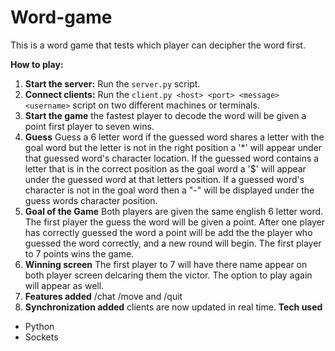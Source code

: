 # Word-game
This is a word game that tests which player can decipher the word first.

**How to play:**
1. **Start the server:** Run the `server.py` script. 
2. **Connect clients:** Run the `client.py <host> <port> <message> <username>` script on two different machines or terminals.
3. **Start the game** the fastest player to decode the word will be given a point first player to seven wins.
4. **Guess** Guess a 6 letter word if the guessed word shares a letter with the goal word  but the letter is not in the right position a '*' will appear under that guessed word's character location. If the guessed word contains a letter that is in the correct position as the goal word a '$' will appear under the guessed word at that letters position. If a guessed word's character is not in the goal word then a "-" will be displayed under the guess words character position.
5. **Goal of the Game** Both players are given the same english 6 letter word. The first player the guess the word will be given a point. After one player has correctly guessed the word a point will be add the the player who guessed the word correctly, and a new round will begin. The first player to 7 points wins the game.
6. **Winning screen** The first player to 7 will have there name appear on both player screen delcaring them the victor. The option to play again will appear as well.
7. **Features added** /chat /move and /quit
8.  **Synchronization added** clients are now updated in real time.
**Tech used**
* Python
* Sockets
